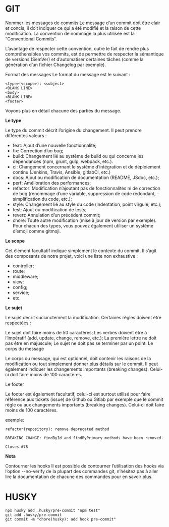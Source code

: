 # GIT
 
 Nommer les messages de commits
Le message d’un commit doit être clair et concis, il doit indiquer ce qui a été modifié et la raison de cette modification. La convention de nommage la plus utilisée est la “Conventional Commits“.

L’avantage de respecter cette convention, outre le fait de rendre plus compréhensibles vos commits, est de permettre de respecter la sémantique de versions (SemVer) et d’automatiser certaines tâches (comme la génération d’un fichier Changelog par exemple).

Format des messages
Le format du message est le suivant :

```
<type>(<scope>): <subject>
<BLANK LINE>
<body>
<BLANK LINE>
<footer>
```

Voyons plus en détail chacune des parties du message. 

__Le type__

Le type du commit décrit l’origine du changement. Il peut prendre différentes valeurs :

- feat: Ajout d’une nouvelle fonctionnalité;
- fix: Correction d’un bug;
- build: Changement lié au système de build ou qui concerne les dépendances (npm, grunt, gulp, webpack, etc.).
- ci: Changement concernant le système d’intégration et de déploiement continu (Jenkins, Travis, Ansible, gitlabCI, etc.)
- docs: Ajout ou modification de documentation (README, JSdoc, etc.);
- perf: Amélioration des performances;
- refactor: Modification n’ajoutant pas de fonctionnalités ni de correction de bug (renommage d’une variable, suppression de code redondant, - simplification du code, etc.);
- style: Changement lié au style du code (indentation, point virgule, etc.);
- test: Ajout ou modification de tests;
- revert: Annulation d’un précédent commit;
- chore: Toute autre modification (mise à jour de version par exemple).
Pour chacun des types, vous pouvez également utiliser un système d’emoji comme gitmoji.

__Le scope__

Cet élément facultatif indique simplement le contexte du commit. Il s’agit des composants de notre projet, voici une liste non exhaustive :

- controller;
- route;
- middleware;
- view;
- config;
- service;
- etc.

__Le sujet__

Le sujet décrit succinctement la modification. Certaines règles doivent être respectées :

Le sujet doit faire moins de 50 caractères;
Les verbes doivent être à l’impératif (add, update, change, remove, etc.);
La première lettre ne doit pas être en majuscule;
Le sujet ne doit pas se terminer par un point.
Le corps du message

Le corps du message, qui est optionnel, doit contenir les raisons de la modification ou tout simplement donner plus détails sur le commit. Il peut également indiquer les changements importants (breaking changes). Celui-ci doit faire moins de 100 caractères.

Le footer

Le footer est également facultatif, celui-ci est surtout utilisé pour faire référence aux tickets (issue) de Github ou Gitlab par exemple que le commit règle ou aux changements importants (breaking changes). Celui-ci doit faire moins de 100 caractères.

exemple:

```
refactor(repository): remove deprecated method
 
BREAKING CHANGE: findById and findByPrimary methods have been removed.
 
Closes #78
```

__Nota__

Contourner les hooks
Il est possible de contourner l’utilisation des hooks via l’option --no-verify de la plupart des commandes git, n’hésitez pas à aller lire la documentation de chacune des commandes pour en savoir plus.


# HUSKY

```
npx husky add .husky/pre-commit "npm test"
git add .husky/pre-commit
git commit -m "chore(husky): add hook pre-commit"
```
